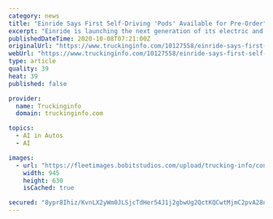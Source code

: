 ```yaml
---
category: news
title: "Einride Says First Self-Driving 'Pods' Available for Pre-Order"
excerpt: "Einride is launching the next generation of its electric and self-driving ‘Pod’ cargo vehicle. Available on the global market for the first time, this series of Autonomous Electric Transport (AET) vehicles,"
publishedDateTime: 2020-10-08T07:21:00Z
originalUrl: "https://www.truckinginfo.com/10127558/einride-says-first-self-driving-pods-available-for-pre-order"
webUrl: "https://www.truckinginfo.com/10127558/einride-says-first-self-driving-pods-available-for-pre-order"
type: article
quality: 39
heat: 39
published: false

provider:
  name: Truckinginfo
  domain: truckinginfo.com

topics:
  - AI in Autos
  - AI

images:
  - url: "https://fleetimages.bobitstudios.com/upload/trucking-info/content/news/2020-10/einride_next-gen-pod_environment-__-1200x630-s.jpg"
    width: 945
    height: 630
    isCached: true

secured: "8ypr8Ihiz/KvnLX2yWm0JLSjcTdHer54J1j2gbwUg2QctKQCwtMjmC2pvA28nnEY3wrSAVxuEP05W9gu+ypL9iZdwpOmblkWbX+od+mTH87/LBwZyppdwNEG7HdA0/qrTBFXgzsW/mnC+jR6doYwXHtv5oLO3bf5g6nIH642dSY4UDfWK1Lz+pn0lbrirlgmluIy7ZgrW/qi82vQU0ZkVetAzgXbLcjWYS6KK4KoMNeuj+HGfGxE2emUyZI3j2syUozf4DwD+i8wVuf+Dxggqn8znVz2lzj2ZnlKETrkDXVjXwORkE1bEE1WEpFojZnBVcd/ZX21toKSTm0/m6+5Q4A7ULOQvKjsJmW0/5zhfJA=;TkNsKRIVEwdRDE6EBMBonQ=="
---
```


